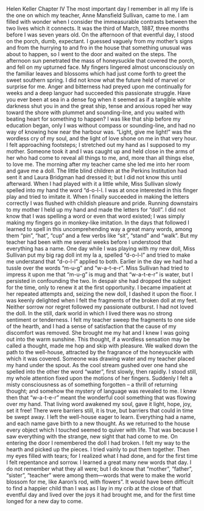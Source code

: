 Helen Keller
Chapter IV
The most important day I remember in all my life is the one on which my teacher, Anne Mansfield Sullivan, came to me. I am filled with wonder when I consider the immeasurable contrasts between the two lives which it connects. It was the third of March, 1887, three months before I was seven years old.
On the afternoon of that eventful day, I stood on the porch, dumb, expectant. I guessed vaguely from my mother’s signs and from the hurrying to and fro in the house that something unusual was about to happen, so I went to the door and waited on the steps. The afternoon sun penetrated the mass of honeysuckle that covered the porch, and fell on my upturned face. My fingers lingered almost unconsciously on the familiar leaves and blossoms which had just come forth to greet the sweet southern spring. I did not know what the future held of marvel or surprise for me. Anger and bitterness had preyed upon me continually for weeks and a deep languor had succeeded this passionate struggle.
Have you ever been at sea in a dense fog when it seemed as if a tangible white darkness shut you in and the great ship, tense and anxious roped her way toward the shore with plummet and sounding-line, and you waited with beating heart for something to happen? I was like that ship before my education began, only I was without compass or sounding-line, and had no way of knowing how near the harbour was. “Light, give me light!” was the wordless cry of my soul, and the light of love shone on me in that very hour.
I felt approaching footsteps; I stretched out my hand as I supposed to my mother. Someone took it and I was caught up and held close in the arms of her who had come to reveal all things to me, and, more than all things else, to love me.
The morning after my teacher came she led me into her room and gave me a doll. The little blind children at the Perkins Institution had sent it and Laura Bridgman had dressed it; but I did not know this until afterward. When I had played with it a little while, Miss Sullivan slowly spelled into my hand the word “d-o-l-l. I was at once interested in this finger play and tried to imitate it. When I finally succeeded in making the letters correctly I was flushed with childish pleasure and pride. Running downstairs to my mother I held up my hand and made the letters for “doll”. I did not know that I was spelling a word or even that word existed; I was simply making my fingers go in monkey-like imitation. In the days that followed I learned to spell in this uncomprehending way a great many words, among them “pin”, “hat”, “cup” and a few verbs like “sit”, “stand” and “walk”. But my teacher had been with me several weeks before I understood that everything has a name.
One day while I was playing with my new doll, Miss Sullivan put my big rag doll int my la a, spelled “d-o-l-l” and tried to make me understand that “d-o-l-l” applied to both. Earlier in the day we had had a tussle over the words “m-u-g” and “w-a-t-e-r”. Miss Sullivan had tried to impress it upon me that “m-u-g” is mug and that “w-a-t-e-r” is water, but I persisted in confounding the two. In despair she had dropped the subject for the time, only to renew it at the first opportunity. I became impatient at her repeated attempts and, seizing the new doll, I dashed it upon the floor. I was keenly delighted when I felt the fragments of the broken doll at my feet. Neither sorrow nor regret followed my passionate outburst. I had not loved the doll. In the still, dark world in which I lived there was no strong sentiment or tenderness. I felt my teacher sweep the fragments to one side of the hearth, and I had a sense of satisfaction that the cause of my discomfort was removed. She brought me my hat and I knew I was going out into the warm sunshine. This thought, if a wordless sensation may be called a thought, made me hop and skip with pleasure.
We walked down the path to the well-house, attracted by the fragrance of the honeysuckle with which it was covered. Someone was drawing water and my teacher placed my hand under the spout. As the cool stream gushed over one hand she spelled into the other the word “water”, first slowly, then rapidly. I stood still, my whole attention fixed upon the motions of her fingers. Suddenly I felt a misty consciousness as of something forgotten – a thrill of returning thought; and somehow the mystery of language was revealed to me. I knew then that “w-a-t-e-r” meant the wonderful cool something that was flowing over my hand. That living word awakened my soul, gave it light, hope, joy, set it free! There were barriers still, it is true, but barriers that could in time be swept away.
I left the well-house eager to learn. Everything had a name, and each name gave birth to a new thought. As we returned to the house every object which I touched seemed to quiver with life. That was because I saw everything with the strange, new sight that had come to me. On entering the door I remembered the doll I had broken. I felt my way to the hearth and picked up the pieces. I tried vainly to put them together. Then my eyes filled with tears; for I realized what I had done, and for the first time I felt repentance and sorrow.
I learned a great many new words that day. I do not remember what they all were; but I do know that “mother”, “father”, “sister”, “teacher” were among them—words that were to make the world blossom for me, like Aaron’s rod, with flowers”. It would have been difficult to find a happier child than I was as I lay in my crib at the close of that eventful day and lived over the joys it had brought me, and for the first time longed for a new day to come.
